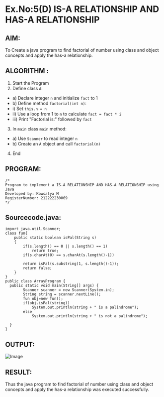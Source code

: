 # Ex.No:5(D) IS-A RELATIONSHIP AND HAS-A RELATIONSHIP
## AIM:
   To Create a java program to find factorial of number using class and object concepts and apply the has-a relationship.
 
## ALGORITHM :
1.	Start the Program
2.	Define class `A`:
-	a) Declare integer `n` and initialize `fact` to 1
-	b) Define method `factorial(int n)`:
-	i) Set `this.n = n`
-	ii) Use a loop from 1 to `n` to calculate `fact = fact * i`
-	iii) Print "Factorial is:" followed by `fact`
3.	In `main` class `main` method:
-	a) Use `Scanner` to read integer `n`
-	b) Create an `A` object and call `factorial(n)`
4.	End

## PROGRAM:
 ```
/*
Program to implement a IS-A RELATIONSHIP AND HAS-A RELATIONSHIP using Java
Developed by: Kowsalya M
RegisterNumber: 212222230069
*/
```

## Sourcecode.java:
```
import java.util.Scanner;
class fun{
    public static boolean isPal(String s)
    {   
        if(s.length() == 0 || s.length() == 1)
            return true; 
        if(s.charAt(0) == s.charAt(s.length()-1))
        
        return isPal(s.substring(1, s.length()-1));
        return false;
    }
}
public class ArrayProgram {
  public static void main(String[] args) {
        Scanner scanner = new Scanner(System.in);
        String string = scanner.nextLine();
        fun obj=new fun();
        if(obj.isPal(string))
            System.out.println(string + " is a palindrome");
        else
            System.out.println(string + " is not a palindrome");
    
  }
}
```






## OUTPUT:

![Image](https://github.com/user-attachments/assets/9d66d86b-ed86-468e-bb2f-e029a7b0945e)

## RESULT:
Thus the java program to find factorial of number using class and object concepts and apply the has-a relationship was executed successfully.
